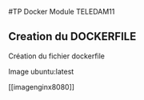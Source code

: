 #TP Docker
Module TELEDAM11

## Creation du DOCKERFILE 

Création du fichier dockerfile 

Image ubuntu:latest

[[imagenginx8080]]